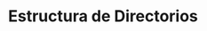 ---
title: "Estructura de Directorios"
nav_order: 3
has_children: true
parent: "Estructura del proyecto"
---